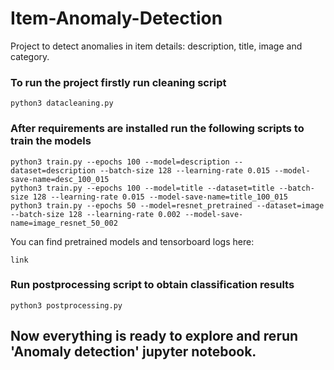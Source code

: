# Item-Anomaly-Detection
Project to detect anomalies in item details: description, title, image and category.

### To run the project firstly run cleaning script
```
python3 datacleaning.py
```


### After requirements are installed run the following scripts to train the models
```
python3 train.py --epochs 100 --model=description --dataset=description --batch-size 128 --learning-rate 0.015 --model-save-name=desc_100_015
python3 train.py --epochs 100 --model=title --dataset=title --batch-size 128 --learning-rate 0.015 --model-save-name=title_100_015
python3 train.py --epochs 50 --model=resnet_pretrained --dataset=image --batch-size 128 --learning-rate 0.002 --model-save-name=image_resnet_50_002
```
You can find pretrained models and tensorboard logs here:
```
link
```

### Run postprocessing script to obtain classification results
```
python3 postprocessing.py
```

## Now everything is ready to explore and rerun 'Anomaly detection' jupyter notebook.

